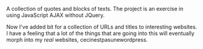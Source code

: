 <!-- # random_text_db -->
A collection of quotes and blocks of texts. The project is an exercise in using JavaScript AJAX without JQuery.

Now I've added bit for a collection of URLs and titles to interesting websites. I have a feeling that a lot of the things that are going into this will eventually morph into my <i>real</i> websites, cecinestpasunewordpress.
